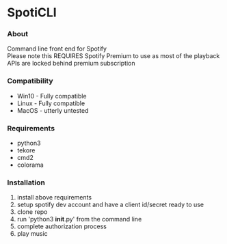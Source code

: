 # SpotiCLI

### About
Command line front end for Spotify  
Please note this REQUIRES Spotify Premium to use as most of the playback APIs are locked behind premium subscription  

### Compatibility
* Win10 - Fully compatible
* Linux - Fully compatible
* MacOS - utterly untested

### Requirements
* python3
* tekore
* cmd2
* colorama

### Installation
1. install above requirements
1. setup spotify dev account and have a client id/secret ready to use 
1. clone repo 
1. run 'python3 __init__.py' from the command line
1. complete authorization process
1. play music
